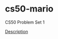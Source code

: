 # cs50-mario
CS50 Problem Set 1

<a href="https://cs50.harvard.edu/extension/2023/spring/psets/1/mario/less/">Description</a>
